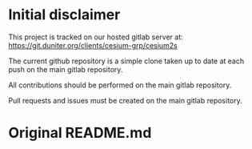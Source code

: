 # Initial disclaimer
This project is tracked on our hosted gitlab server at:
https://git.duniter.org/clients/cesium-grp/cesium2s

The current github repository is a simple clone taken up to date at each push on the main gitlab repository.

All contributions should be performed on the main gitlab repository.

Pull requests and issues must be created on the main gitlab repository.

# Original README.md

